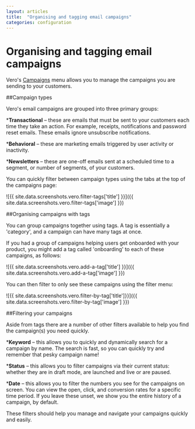 ```yaml
---
layout: articles
title:  "Organising and tagging email campaigns"
categories: configuration
---
```


# Organising and tagging email campaigns

Vero's [Campaigns](https://app.getvero.com/campaigns) menu allows you to manage the campaigns you are sending to your customers.

##Campaign types

Vero's email campaigns are grouped into three primary groups:

***Transactional** – these are emails that must be sent to your customers each time they take an action. For example, receipts, notifications and password reset emails. These emails 
ignore unsubscribe notifications.


***Behavioral** – these are marketing emails triggered by user activity or inactivity.


***Newsletters** – these are one-off emails sent at a scheduled time to a segment, or number of segments, of your customers.

You can quickly filter between campaign types using the tabs at the top of the campaigns page:

![{{ site.data.screenshots.vero.filter-tags['title'] }}]({{ site.data.screenshots.vero.filter-tags['image'] }})

##Organising campaigns with tags

You can group campaigns together using tags. A tag is essentially a 'category', and a campaign can have many tags at once.

If you had a group of campaigns helping users get onboarded with your product, you might add a tag called 'onboarding' to each of these campaigns, as follows:

![{{ site.data.screenshots.vero.add-a-tag['title'] }}]({{ site.data.screenshots.vero.add-a-tag['image'] }})

You can then filter to only see these campaigns using the filter menu:

![{{ site.data.screenshots.vero.filter-by-tag['title']}}]({{ site.data.screenshots.vero.filter-by-tag['image'] }})

##Filtering your campaigns

Aside from tags there are a number of other filters available to help you find the campaign(s) you need quickly.

***Keyword** – this allows you to quickly and dynamically search for a campaign by name. The search is fast, so you can quickly try and remember that pesky campaign name!


***Status** – this allows you to filter campaigns via their current status: whether they are in draft mode, are launched and live or are paused.


***Date** – this allows you to filter the numbers you see for the campaigns on screen. You can view the open, click, and conversion rates for a specific time period. If you leave these unset, we show you the entire history of a campaign, by default.

These filters should help you manage and navigate your campaigns quickly and easily.